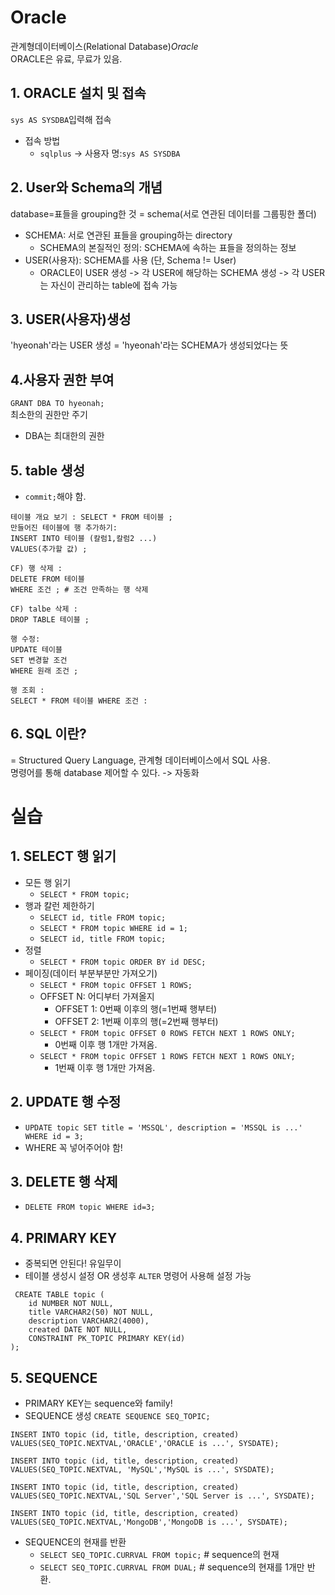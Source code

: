 # Oracle
관계형데이터베이스(Relational Database)_Oracle_ <br>
ORACLE은 유료, 무료가 있음.

## 1. ORACLE 설치 및 접속
`sys AS SYSDBA`입력해 접속
+ 접속 방법
  - `sqlplus` -> 사용자 명:`sys AS SYSDBA`
## 2. User와 Schema의 개념
database=표들을 grouping한 것 = schema(서로 연관된 데이터를 그룹핑한 폴더)
+ SCHEMA: 서로 연관된 표들을 grouping하는 directory
  - SCHEMA의 본질적인 정의: SCHEMA에 속하는 표들을 정의하는 정보 
+ USER(사용자): SCHEMA를 사용 (단, Schema != User)
  - ORACLE이 USER 생성 -> 각 USER에 해당하는 SCHEMA 생성 -> 각 USER는 자신이 관리하는 table에 접속 가능

## 3. USER(사용자)생성
'hyeonah'라는 USER 생성 = 'hyeonah'라는 SCHEMA가 생성되었다는 뜻

## 4.사용자 권한 부여
`GRANT DBA TO hyeonah;` <br>
최소한의 권한만 주기  <br>
  - DBA는 최대한의 권한

## 5. table 생성
+ `commit;`해야 함.
```
테이블 개요 보기 : SELECT * FROM 테이블 ;
만들어진 테이블에 행 추가하기:
INSERT INTO 테이블 (칼럼1,칼럼2 ...)
VALUES(추가할 값) ;

CF) 행 삭제 :
DELETE FROM 테이블
WHERE 조건 ; # 조건 만족하는 행 삭제

CF) talbe 삭제 :
DROP TABLE 테이블 ;

행 수정:
UPDATE 테이블
SET 변경할 조건
WHERE 원래 조건 ;

행 조회 :
SELECT * FROM 테이블 WHERE 조건 :
```

## 6. SQL 이란?
 = Structured Query Language, 관계형 데이터베이스에서 SQL 사용. <br>
명령어를 통해 database 제어할 수 있다. -> 자동화

# 실습
## 1. SELECT 행 읽기
+ 모든 행 읽기
    - `SELECT * FROM topic;`
+ 행과 칼런 제한하기
    -  `SELECT id, title FROM topic;`
    - `SELECT * FROM topic WHERE id = 1;`
    - `SELECT id, title FROM topic;`
+ 정렬
    - `SELECT * FROM topic ORDER BY id DESC;`
+ 페이징(데이터 부분부분만 가져오기)
    - `SELECT * FROM topic OFFSET 1 ROWS;` 
    -  OFFSET N: 어디부터 가져올지 <br>
        - OFFSET 1: 0번째 이후의 행(=1번째 행부터) <br>
        - OFFSET 2: 1번째 이후의 행(=2번째 행부터) <br>
    - `SELECT * FROM topic OFFSET 0 ROWS FETCH NEXT 1 ROWS ONLY;` <br>
        - 0번째 이후 행 1개만 가져옴. <br>
    - `SELECT * FROM topic OFFSET 1 ROWS FETCH NEXT 1 ROWS ONLY;` <br>
        - 1번째 이후 행 1개만 가져옴. <br>

## 2. UPDATE 행 수정
+ `UPDATE topic SET title = 'MSSQL', description = 'MSSQL is ...' WHERE id = 3;`
+ WHERE 꼭 넣어주어야 함!

## 3. DELETE 행 삭제
+ `DELETE FROM topic WHERE id=3;`

## 4. PRIMARY KEY
+ 중복되면 안된다! 유일무이
+ 테이블 생성시 설정 OR 생성후 `ALTER` 명령어 사용해 설정 가능
```
 CREATE TABLE topic (
    id NUMBER NOT NULL, 
    title VARCHAR2(50) NOT NULL, 
    description VARCHAR2(4000), 
    created DATE NOT NULL,
    CONSTRAINT PK_TOPIC PRIMARY KEY(id)
);
```

## 5. SEQUENCE
+ PRIMARY KEY는  sequence와 family!
+ SEQUENCE 생성
   `CREATE SEQUENCE SEQ_TOPIC;`
```
INSERT INTO topic (id, title, description, created)
VALUES(SEQ_TOPIC.NEXTVAL,'ORACLE','ORACLE is ...', SYSDATE);

INSERT INTO topic (id, title, description, created)
VALUES(SEQ_TOPIC.NEXTVAL, 'MySQL','MySQL is ...', SYSDATE);

INSERT INTO topic (id, title, description, created)
VALUES(SEQ_TOPIC.NEXTVAL,'SQL Server','SQL Server is ...', SYSDATE);

INSERT INTO topic (id, title, description, created)
VALUES(SEQ_TOPIC.NEXTVAL,'MongoDB','MongoDB is ...', SYSDATE);
```
+ SEQUENCE의 현재를 반환
  - `SELECT SEQ_TOPIC.CURRVAL FROM topic;` # sequence의 현재 
  - `SELECT SEQ_TOPIC.CURRVAL FROM DUAL;` # sequence의 현재를 1개만 반환.

